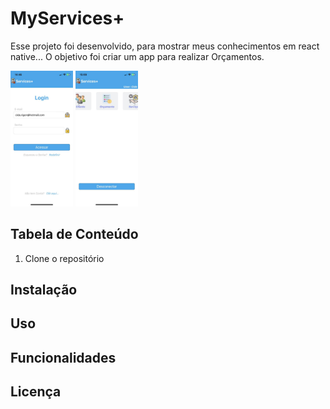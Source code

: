 # MyServices+

Esse projeto foi desenvolvido, para mostrar meus conhecimentos em react native...
O objetivo foi criar um app para realizar Orçamentos.

<img src="src/assets/Login.png" alt="Screen Login" width="100"/> <img src="src/assets/Homes.png" alt="Screen Home" width="100"/>

## Tabela de Conteúdo

1. Clone o repositório

## Instalação
## Uso
## Funcionalidades
## Licença
